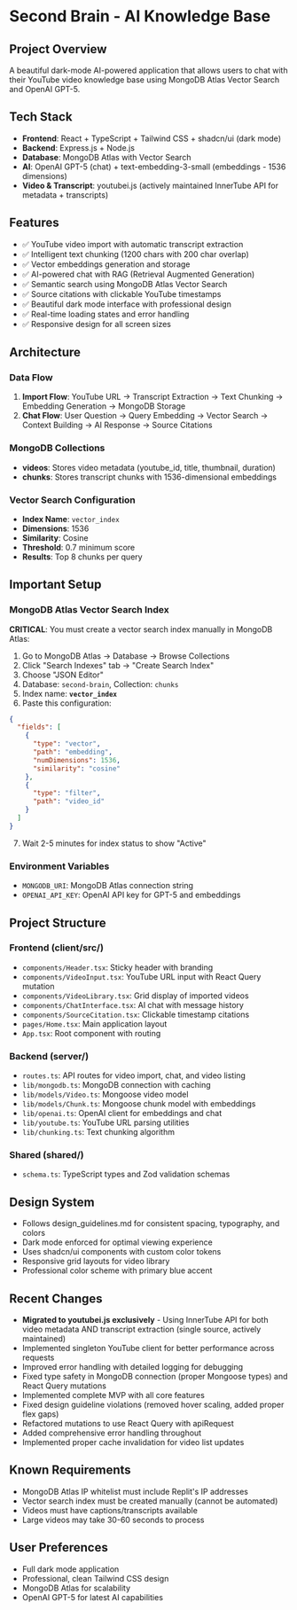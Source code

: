 # Second Brain - AI Knowledge Base

## Project Overview
A beautiful dark-mode AI-powered application that allows users to chat with their YouTube video knowledge base using MongoDB Atlas Vector Search and OpenAI GPT-5.

## Tech Stack
- **Frontend**: React + TypeScript + Tailwind CSS + shadcn/ui (dark mode)
- **Backend**: Express.js + Node.js
- **Database**: MongoDB Atlas with Vector Search
- **AI**: OpenAI GPT-5 (chat) + text-embedding-3-small (embeddings - 1536 dimensions)
- **Video & Transcript**: youtubei.js (actively maintained InnerTube API for metadata + transcripts)

## Features
- ✅ YouTube video import with automatic transcript extraction
- ✅ Intelligent text chunking (1200 chars with 200 char overlap)
- ✅ Vector embeddings generation and storage
- ✅ AI-powered chat with RAG (Retrieval Augmented Generation)
- ✅ Semantic search using MongoDB Atlas Vector Search
- ✅ Source citations with clickable YouTube timestamps
- ✅ Beautiful dark mode interface with professional design
- ✅ Real-time loading states and error handling
- ✅ Responsive design for all screen sizes

## Architecture

### Data Flow
1. **Import Flow**: YouTube URL → Transcript Extraction → Text Chunking → Embedding Generation → MongoDB Storage
2. **Chat Flow**: User Question → Query Embedding → Vector Search → Context Building → AI Response → Source Citations

### MongoDB Collections
- **videos**: Stores video metadata (youtube_id, title, thumbnail, duration)
- **chunks**: Stores transcript chunks with 1536-dimensional embeddings

### Vector Search Configuration
- **Index Name**: `vector_index`
- **Dimensions**: 1536
- **Similarity**: Cosine
- **Threshold**: 0.7 minimum score
- **Results**: Top 8 chunks per query

## Important Setup

### MongoDB Atlas Vector Search Index
**CRITICAL**: You must create a vector search index manually in MongoDB Atlas:

1. Go to MongoDB Atlas → Database → Browse Collections
2. Click "Search Indexes" tab → "Create Search Index"
3. Choose "JSON Editor"
4. Database: `second-brain`, Collection: `chunks`
5. Index name: **`vector_index`**
6. Paste this configuration:

```json
{
  "fields": [
    {
      "type": "vector",
      "path": "embedding",
      "numDimensions": 1536,
      "similarity": "cosine"
    },
    {
      "type": "filter",
      "path": "video_id"
    }
  ]
}
```

7. Wait 2-5 minutes for index status to show "Active"

### Environment Variables
- `MONGODB_URI`: MongoDB Atlas connection string
- `OPENAI_API_KEY`: OpenAI API key for GPT-5 and embeddings

## Project Structure

### Frontend (client/src/)
- `components/Header.tsx`: Sticky header with branding
- `components/VideoInput.tsx`: YouTube URL input with React Query mutation
- `components/VideoLibrary.tsx`: Grid display of imported videos
- `components/ChatInterface.tsx`: AI chat with message history
- `components/SourceCitation.tsx`: Clickable timestamp citations
- `pages/Home.tsx`: Main application layout
- `App.tsx`: Root component with routing

### Backend (server/)
- `routes.ts`: API routes for video import, chat, and video listing
- `lib/mongodb.ts`: MongoDB connection with caching
- `lib/models/Video.ts`: Mongoose video model
- `lib/models/Chunk.ts`: Mongoose chunk model with embeddings
- `lib/openai.ts`: OpenAI client for embeddings and chat
- `lib/youtube.ts`: YouTube URL parsing utilities
- `lib/chunking.ts`: Text chunking algorithm

### Shared (shared/)
- `schema.ts`: TypeScript types and Zod validation schemas

## Design System
- Follows design_guidelines.md for consistent spacing, typography, and colors
- Dark mode enforced for optimal viewing experience
- Uses shadcn/ui components with custom color tokens
- Responsive grid layouts for video library
- Professional color scheme with primary blue accent

## Recent Changes
- **Migrated to youtubei.js exclusively** - Using InnerTube API for both video metadata AND transcript extraction (single source, actively maintained)
- Implemented singleton YouTube client for better performance across requests
- Improved error handling with detailed logging for debugging
- Fixed type safety in MongoDB connection (proper Mongoose types) and React Query mutations
- Implemented complete MVP with all core features
- Fixed design guideline violations (removed hover scaling, added proper flex gaps)
- Refactored mutations to use React Query with apiRequest
- Added comprehensive error handling throughout
- Implemented proper cache invalidation for video list updates

## Known Requirements
- MongoDB Atlas IP whitelist must include Replit's IP addresses
- Vector search index must be created manually (cannot be automated)
- Videos must have captions/transcripts available
- Large videos may take 30-60 seconds to process

## User Preferences
- Full dark mode application
- Professional, clean Tailwind CSS design
- MongoDB Atlas for scalability
- OpenAI GPT-5 for latest AI capabilities
